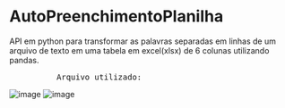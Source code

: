 # AutoPreenchimentoPlanilha
API em python para transformar as palavras separadas em linhas de um arquivo de texto
em uma tabela em excel(xlsx) de 6 colunas utilizando pandas.

<pre>          Arquivo utilizado:                                               Resultado:</pre>
![image](https://github.com/EduardoBllc/AutoPreenchimentoPlanilha/assets/77795330/266d5795-53e2-463c-b7bc-112914b4c768)
![image](https://github.com/EduardoBllc/AutoPreenchimentoPlanilha/assets/77795330/220dfd29-0e9d-4aa1-b07c-6541dd772dfe)

